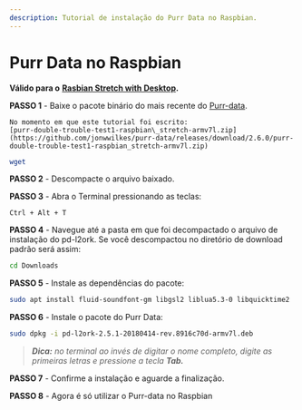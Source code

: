 ```yaml
---
description: Tutorial de instalação do Purr Data no Raspbian.
---
```


# Purr Data no Raspbian

**Válido para o** [**Rasbian Stretch with Desktop**](https://www.raspberrypi.org/downloads/raspbian/)**.**

**PASSO 1** - Baixe o pacote binário do mais recente do [Purr-data](https://github.com/jonwwilkes/purr-data/releases).

    No momento em que este tutorial foi escrito:  
    [purr-double-trouble-test1-raspbian\_stretch-armv7l.zip](https://github.com/jonwwilkes/purr-data/releases/download/2.6.0/purr-double-trouble-test1-raspbian_stretch-armv7l.zip)

```bash
wget 
```

**PASSO 2** - Descompacte o arquivo baixado.

**PASSO 3** - Abra o Terminal pressionando  as teclas:

```text
Ctrl + Alt + T
```

**PASSO 4** - Navegue até a pasta em que foi decompactado o arquivo de instalação do pd-l2ork. Se você descompactou no diretório de download padrão será assim:

```bash
cd Downloads
```

**PASSO 5** - Instale as dependências do pacote:

```bash
sudo apt install fluid-soundfont-gm libgsl2 liblua5.3-0 libquicktime2
```

**PASSO 6** - Instale o pacote do Purr Data:

```bash
sudo dpkg -i pd-l2ork-2.5.1-20180414-rev.8916c70d-armv7l.deb
```

> _**Dica:** no terminal ao invés de digitar o nome completo, digite as primeiras letras e pressione a tecla **Tab.**_

**PASSO 7** - Confirme a instalação e aguarde a finalização.

**PASSO 8** - Agora é só utilizar o Purr-data no Raspbian

